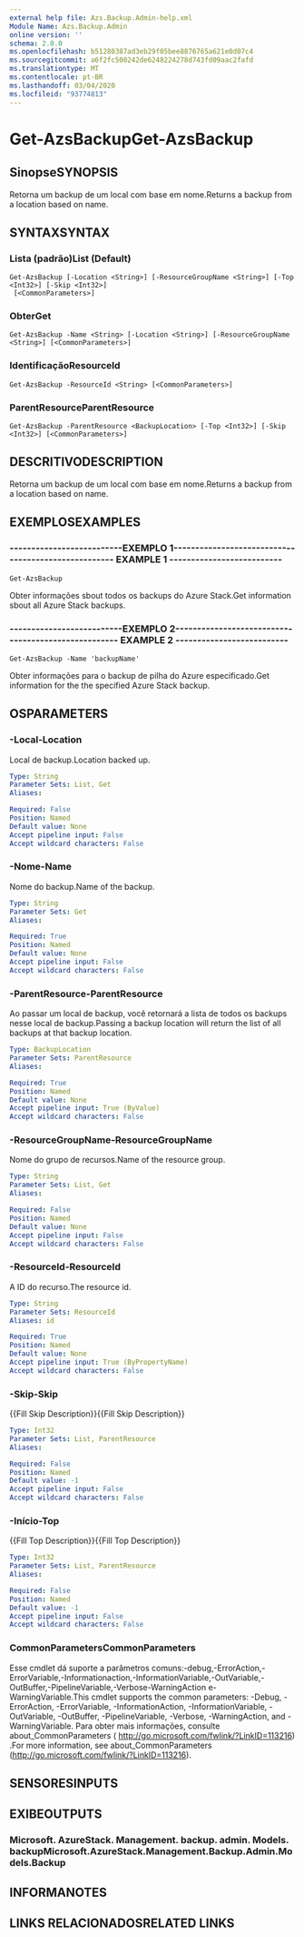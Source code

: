```yaml
---
external help file: Azs.Backup.Admin-help.xml
Module Name: Azs.Backup.Admin
online version: ''
schema: 2.0.0
ms.openlocfilehash: b51280387ad3eb29f05bee8876765a621e0d07c4
ms.sourcegitcommit: a6f2fc500242de6248224278d743fd09aac2fafd
ms.translationtype: MT
ms.contentlocale: pt-BR
ms.lasthandoff: 03/04/2020
ms.locfileid: "93774813"
---
```

# <span data-ttu-id="92231-101">Get-AzsBackup</span><span class="sxs-lookup"><span data-stu-id="92231-101">Get-AzsBackup</span></span>

## <span data-ttu-id="92231-102">Sinopse</span><span class="sxs-lookup"><span data-stu-id="92231-102">SYNOPSIS</span></span>
<span data-ttu-id="92231-103">Retorna um backup de um local com base em nome.</span><span class="sxs-lookup"><span data-stu-id="92231-103">Returns a backup from a location based on name.</span></span>

## <span data-ttu-id="92231-104">SYNTAX</span><span class="sxs-lookup"><span data-stu-id="92231-104">SYNTAX</span></span>

### <span data-ttu-id="92231-105">Lista (padrão)</span><span class="sxs-lookup"><span data-stu-id="92231-105">List (Default)</span></span>
```
Get-AzsBackup [-Location <String>] [-ResourceGroupName <String>] [-Top <Int32>] [-Skip <Int32>]
 [<CommonParameters>]
```

### <span data-ttu-id="92231-106">Obter</span><span class="sxs-lookup"><span data-stu-id="92231-106">Get</span></span>
```
Get-AzsBackup -Name <String> [-Location <String>] [-ResourceGroupName <String>] [<CommonParameters>]
```

### <span data-ttu-id="92231-107">Identificação</span><span class="sxs-lookup"><span data-stu-id="92231-107">ResourceId</span></span>
```
Get-AzsBackup -ResourceId <String> [<CommonParameters>]
```

### <span data-ttu-id="92231-108">ParentResource</span><span class="sxs-lookup"><span data-stu-id="92231-108">ParentResource</span></span>
```
Get-AzsBackup -ParentResource <BackupLocation> [-Top <Int32>] [-Skip <Int32>] [<CommonParameters>]
```

## <span data-ttu-id="92231-109">DESCRITIVO</span><span class="sxs-lookup"><span data-stu-id="92231-109">DESCRIPTION</span></span>
<span data-ttu-id="92231-110">Retorna um backup de um local com base em nome.</span><span class="sxs-lookup"><span data-stu-id="92231-110">Returns a backup from a location based on name.</span></span>

## <span data-ttu-id="92231-111">EXEMPLOS</span><span class="sxs-lookup"><span data-stu-id="92231-111">EXAMPLES</span></span>

### <span data-ttu-id="92231-112">--------------------------EXEMPLO 1--------------------------</span><span class="sxs-lookup"><span data-stu-id="92231-112">-------------------------- EXAMPLE 1 --------------------------</span></span>
```
Get-AzsBackup
```

<span data-ttu-id="92231-113">Obter informações sbout todos os backups do Azure Stack.</span><span class="sxs-lookup"><span data-stu-id="92231-113">Get information sbout all Azure Stack backups.</span></span>

### <span data-ttu-id="92231-114">--------------------------EXEMPLO 2--------------------------</span><span class="sxs-lookup"><span data-stu-id="92231-114">-------------------------- EXAMPLE 2 --------------------------</span></span>
```
Get-AzsBackup -Name 'backupName'
```

<span data-ttu-id="92231-115">Obter informações para o backup de pilha do Azure especificado.</span><span class="sxs-lookup"><span data-stu-id="92231-115">Get information for the the specified Azure Stack backup.</span></span>

## <span data-ttu-id="92231-116">OS</span><span class="sxs-lookup"><span data-stu-id="92231-116">PARAMETERS</span></span>

### <span data-ttu-id="92231-117">-Local</span><span class="sxs-lookup"><span data-stu-id="92231-117">-Location</span></span>
<span data-ttu-id="92231-118">Local de backup.</span><span class="sxs-lookup"><span data-stu-id="92231-118">Location backed up.</span></span>

```yaml
Type: String
Parameter Sets: List, Get
Aliases: 

Required: False
Position: Named
Default value: None
Accept pipeline input: False
Accept wildcard characters: False
```

### <span data-ttu-id="92231-119">-Nome</span><span class="sxs-lookup"><span data-stu-id="92231-119">-Name</span></span>
<span data-ttu-id="92231-120">Nome do backup.</span><span class="sxs-lookup"><span data-stu-id="92231-120">Name of the backup.</span></span>

```yaml
Type: String
Parameter Sets: Get
Aliases: 

Required: True
Position: Named
Default value: None
Accept pipeline input: False
Accept wildcard characters: False
```

### <span data-ttu-id="92231-121">-ParentResource</span><span class="sxs-lookup"><span data-stu-id="92231-121">-ParentResource</span></span>
<span data-ttu-id="92231-122">Ao passar um local de backup, você retornará a lista de todos os backups nesse local de backup.</span><span class="sxs-lookup"><span data-stu-id="92231-122">Passing a backup location will return the list of all backups at that backup location.</span></span>

```yaml
Type: BackupLocation
Parameter Sets: ParentResource
Aliases: 

Required: True
Position: Named
Default value: None
Accept pipeline input: True (ByValue)
Accept wildcard characters: False
```

### <span data-ttu-id="92231-123">-ResourceGroupName</span><span class="sxs-lookup"><span data-stu-id="92231-123">-ResourceGroupName</span></span>
<span data-ttu-id="92231-124">Nome do grupo de recursos.</span><span class="sxs-lookup"><span data-stu-id="92231-124">Name of the resource group.</span></span>

```yaml
Type: String
Parameter Sets: List, Get
Aliases: 

Required: False
Position: Named
Default value: None
Accept pipeline input: False
Accept wildcard characters: False
```

### <span data-ttu-id="92231-125">-ResourceId</span><span class="sxs-lookup"><span data-stu-id="92231-125">-ResourceId</span></span>
<span data-ttu-id="92231-126">A ID do recurso.</span><span class="sxs-lookup"><span data-stu-id="92231-126">The resource id.</span></span>

```yaml
Type: String
Parameter Sets: ResourceId
Aliases: id

Required: True
Position: Named
Default value: None
Accept pipeline input: True (ByPropertyName)
Accept wildcard characters: False
```

### <span data-ttu-id="92231-127">-Skip</span><span class="sxs-lookup"><span data-stu-id="92231-127">-Skip</span></span>
<span data-ttu-id="92231-128">{{Fill Skip Description}}</span><span class="sxs-lookup"><span data-stu-id="92231-128">{{Fill Skip Description}}</span></span>

```yaml
Type: Int32
Parameter Sets: List, ParentResource
Aliases: 

Required: False
Position: Named
Default value: -1
Accept pipeline input: False
Accept wildcard characters: False
```

### <span data-ttu-id="92231-129">-Início</span><span class="sxs-lookup"><span data-stu-id="92231-129">-Top</span></span>
<span data-ttu-id="92231-130">{{Fill Top Description}}</span><span class="sxs-lookup"><span data-stu-id="92231-130">{{Fill Top Description}}</span></span>

```yaml
Type: Int32
Parameter Sets: List, ParentResource
Aliases: 

Required: False
Position: Named
Default value: -1
Accept pipeline input: False
Accept wildcard characters: False
```

### <span data-ttu-id="92231-131">CommonParameters</span><span class="sxs-lookup"><span data-stu-id="92231-131">CommonParameters</span></span>
<span data-ttu-id="92231-132">Esse cmdlet dá suporte a parâmetros comuns:-debug,-ErrorAction,-ErrorVariable,-Informationaction,-InformationVariable,-OutVariable,-OutBuffer,-PipelineVariable,-Verbose-WarningAction e-WarningVariable.</span><span class="sxs-lookup"><span data-stu-id="92231-132">This cmdlet supports the common parameters: -Debug, -ErrorAction, -ErrorVariable, -InformationAction, -InformationVariable, -OutVariable, -OutBuffer, -PipelineVariable, -Verbose, -WarningAction, and -WarningVariable.</span></span> <span data-ttu-id="92231-133">Para obter mais informações, consulte about_CommonParameters ( http://go.microsoft.com/fwlink/?LinkID=113216) .</span><span class="sxs-lookup"><span data-stu-id="92231-133">For more information, see about_CommonParameters (http://go.microsoft.com/fwlink/?LinkID=113216).</span></span>

## <span data-ttu-id="92231-134">SENSORES</span><span class="sxs-lookup"><span data-stu-id="92231-134">INPUTS</span></span>

## <span data-ttu-id="92231-135">EXIBE</span><span class="sxs-lookup"><span data-stu-id="92231-135">OUTPUTS</span></span>

### <span data-ttu-id="92231-136">Microsoft. AzureStack. Management. backup. admin. Models. backup</span><span class="sxs-lookup"><span data-stu-id="92231-136">Microsoft.AzureStack.Management.Backup.Admin.Models.Backup</span></span>

## <span data-ttu-id="92231-137">INFORMA</span><span class="sxs-lookup"><span data-stu-id="92231-137">NOTES</span></span>

## <span data-ttu-id="92231-138">LINKS RELACIONADOS</span><span class="sxs-lookup"><span data-stu-id="92231-138">RELATED LINKS</span></span>

